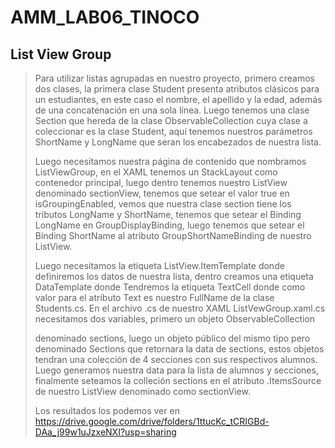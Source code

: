 # AMM_LAB06_TINOCO
## List View Group 
>Para utilizar listas agrupadas en nuestro proyecto, primero creamos dos clases, la primera clase Student presenta atributos clásicos para un estudiantes,
>en este caso el nombre, el apellido y la edad, además de una concatenación en una sola línea. Luego tenemos una clase Section que hereda de la clase ObservableCollection cuya clase
>a coleccionar es la clase Student, aquí tenemos nuestros parámetros ShortName y LongName que seran los encabezados de nuestra lista.
>
>Luego necesitamos nuestra página de contenido que nombramos ListViewGroup, en el XAML tenemos un StackLayout como contenedor principal, luego dentro tenemos nuestro ListView denominado sectionView,
>tenemos que setear el valor true en isGroupingEnabled, vemos que nuestra clase section tiene los tributos LongName y ShortName, tenemos que setear el Binding LongName en GroupDisplayBinding, luego tenemos que setear
>el Binding ShortName al atributo GroupShortNameBinding de nuestro ListView.
>
>Luego necesitamos la etiqueta ListView.ItemTemplate donde definiremos los datos de nuestra lista, dentro creamos una etiqueta DataTemplate donde Tendremos la etiqueta TextCell donde como valor para el
>atributo Text es nuestro FullName de la clase Students.cs. En el archivo .cs de nuestro XAML ListVewGroup.xaml.cs necesitamos dos variables, primero un objeto ObservableCollection<Section> denominado sections, luego un
>objeto público del mismo tipo pero denominado Sections que retornara la data de sections, estos objetos tendran una colección de 4 secciones con sus respectivos alumnos. Luego generamos nuestra data para la lista de alumnos y secciones,
>finalmente seteamos la colleción sections en el atributo .ItemsSource de nuestro ListView denominado como sectionView.
>
>
>Los resultados los podemos ver en https://drive.google.com/drive/folders/1ttucKc_tCRIGBd-DAa_j99w1uJzxeNXI?usp=sharing
>
